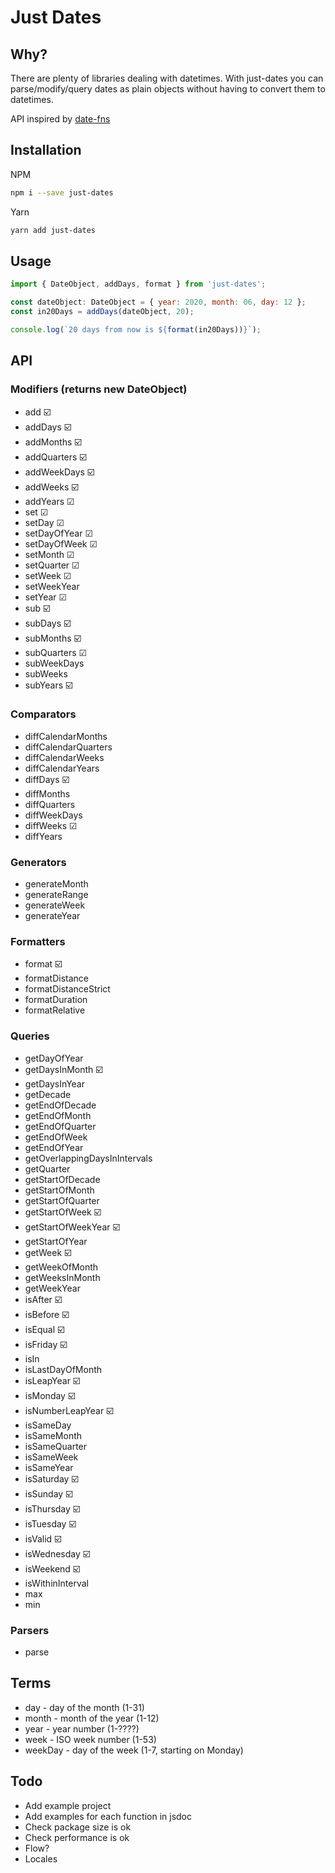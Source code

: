 # Just Dates

## Why?

There are plenty of libraries dealing with datetimes. With just-dates you can parse/modify/query dates as plain objects without having to convert them to datetimes.

API inspired by [date-fns](https://date-fns.org/)

## Installation

NPM
```bash
npm i --save just-dates
```
Yarn
```bash
yarn add just-dates
```

## Usage

```js
import { DateObject, addDays, format } from 'just-dates';

const dateObject: DateObject = { year: 2020, month: 06, day: 12 };
const in20Days = addDays(dateObject, 20);

console.log(`20 days from now is ${format(in20Days))}`);
```

## API
### Modifiers (returns new DateObject)
* add ☑️
* addDays ☑️
* addMonths ☑️
* addQuarters ☑️
* addWeekDays ☑️
* addWeeks ☑️
* addYears ☑
* set ☑
* setDay ☑
* setDayOfYear ☑
* setDayOfWeek ☑
* setMonth ☑
* setQuarter ☑
* setWeek ☑
* setWeekYear
* setYear ☑
* sub ☑️
* subDays ☑️
* subMonths ☑️
* subQuarters ☑
* subWeekDays
* subWeeks
* subYears ☑️

### Comparators
* diffCalendarMonths
* diffCalendarQuarters
* diffCalendarWeeks
* diffCalendarYears
* diffDays ☑️
* diffMonths
* diffQuarters
* diffWeekDays
* diffWeeks ☑
* diffYears

### Generators
* generateMonth
* generateRange
* generateWeek
* generateYear

### Formatters
* format ☑️
* formatDistance
* formatDistanceStrict
* formatDuration
* formatRelative

### Queries
* getDayOfYear
* getDaysInMonth ☑️
* getDaysInYear
* getDecade
* getEndOfDecade
* getEndOfMonth
* getEndOfQuarter
* getEndOfWeek
* getEndOfYear
* getOverlappingDaysInIntervals
* getQuarter
* getStartOfDecade
* getStartOfMonth
* getStartOfQuarter
* getStartOfWeek ☑️
* getStartOfWeekYear ☑️
* getStartOfYear
* getWeek ☑️
* getWeekOfMonth
* getWeeksInMonth
* getWeekYear
* isAfter ☑️
* isBefore ☑️
* isEqual ☑️
* isFriday ☑️
* isIn
* isLastDayOfMonth
* isLeapYear ☑️
* isMonday ☑️
* isNumberLeapYear ☑️
* isSameDay
* isSameMonth
* isSameQuarter
* isSameWeek
* isSameYear
* isSaturday ☑️
* isSunday ☑️
* isThursday ☑️
* isTuesday ☑️
* isValid ☑️
* isWednesday ☑️
* isWeekend ☑️
* isWithinInterval
* max
* min

### Parsers
* parse

## Terms
* day - day of the month (1-31)
* month - month of the year (1-12)
* year - year number (1-????)
* week - ISO week number (1-53)
* weekDay - day of the week (1-7, starting on Monday)

## Todo
* Add example project
* Add examples for each function in jsdoc
* Check package size is ok
* Check performance is ok
* Flow?
* Locales
